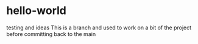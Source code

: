 # hello-world
testing and ideas
This is a branch and used to work on a bit of the project before committing back to the main

